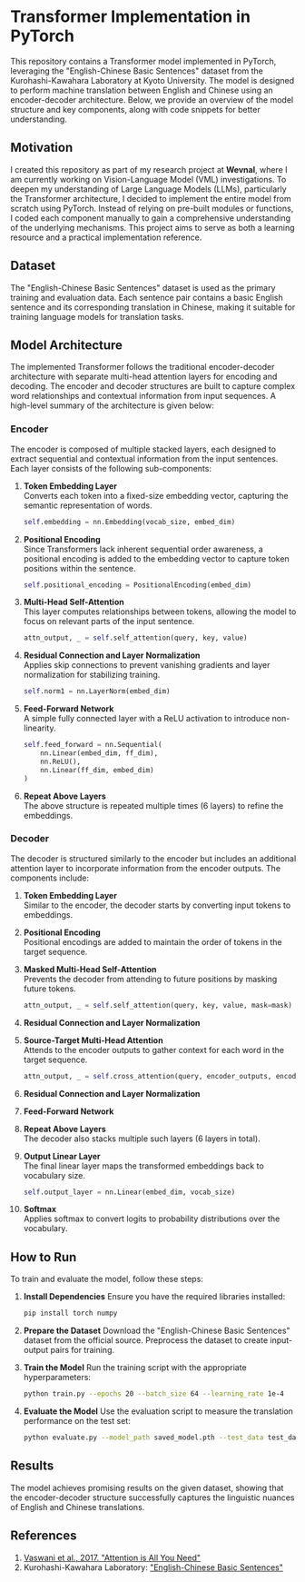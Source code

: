 # Transformer Implementation in PyTorch

This repository contains a Transformer model implemented in PyTorch, leveraging the "English-Chinese Basic Sentences" dataset from the Kurohashi-Kawahara Laboratory at Kyoto University. The model is designed to perform machine translation between English and Chinese using an encoder-decoder architecture. Below, we provide an overview of the model structure and key components, along with code snippets for better understanding.

## Motivation
I created this repository as part of my research project at **Wevnal**, where I am currently working on Vision-Language Model (VML) investigations. To deepen my understanding of Large Language Models (LLMs), particularly the Transformer architecture, I decided to implement the entire model from scratch using PyTorch. Instead of relying on pre-built modules or functions, I coded each component manually to gain a comprehensive understanding of the underlying mechanisms. This project aims to serve as both a learning resource and a practical implementation reference.

## Dataset
The "English-Chinese Basic Sentences" dataset is used as the primary training and evaluation data. Each sentence pair contains a basic English sentence and its corresponding translation in Chinese, making it suitable for training language models for translation tasks.

## Model Architecture
The implemented Transformer follows the traditional encoder-decoder architecture with separate multi-head attention layers for encoding and decoding. The encoder and decoder structures are built to capture complex word relationships and contextual information from input sequences. A high-level summary of the architecture is given below:

### Encoder
The encoder is composed of multiple stacked layers, each designed to extract sequential and contextual information from the input sentences. Each layer consists of the following sub-components:

1. **Token Embedding Layer**  
   Converts each token into a fixed-size embedding vector, capturing the semantic representation of words.
   
   ```python
   self.embedding = nn.Embedding(vocab_size, embed_dim)
   ```

2. **Positional Encoding**  
   Since Transformers lack inherent sequential order awareness, a positional encoding is added to the embedding vector to capture token positions within the sentence.

   ```python
   self.positional_encoding = PositionalEncoding(embed_dim)
   ```

3. **Multi-Head Self-Attention**  
   This layer computes relationships between tokens, allowing the model to focus on relevant parts of the input sentence.

   ```python
   attn_output, _ = self.self_attention(query, key, value)
   ```

4. **Residual Connection and Layer Normalization**  
   Applies skip connections to prevent vanishing gradients and layer normalization for stabilizing training.

   ```python
   self.norm1 = nn.LayerNorm(embed_dim)
   ```

5. **Feed-Forward Network**  
   A simple fully connected layer with a ReLU activation to introduce non-linearity.

   ```python
   self.feed_forward = nn.Sequential(
       nn.Linear(embed_dim, ff_dim),
       nn.ReLU(),
       nn.Linear(ff_dim, embed_dim)
   )
   ```

6. **Repeat Above Layers**  
   The above structure is repeated multiple times (6 layers) to refine the embeddings.

### Decoder
The decoder is structured similarly to the encoder but includes an additional attention layer to incorporate information from the encoder outputs. The components include:

1. **Token Embedding Layer**  
   Similar to the encoder, the decoder starts by converting input tokens to embeddings.

2. **Positional Encoding**  
   Positional encodings are added to maintain the order of tokens in the target sequence.

3. **Masked Multi-Head Self-Attention**  
   Prevents the decoder from attending to future positions by masking future tokens.

   ```python
   attn_output, _ = self.self_attention(query, key, value, mask=mask)
   ```

4. **Residual Connection and Layer Normalization**  

5. **Source-Target Multi-Head Attention**  
   Attends to the encoder outputs to gather context for each word in the target sequence.

   ```python
   attn_output, _ = self.cross_attention(query, encoder_outputs, encoder_outputs)
   ```

6. **Residual Connection and Layer Normalization**  

7. **Feed-Forward Network**  

8. **Repeat Above Layers**  
   The decoder also stacks multiple such layers (6 layers in total).

9. **Output Linear Layer**  
   The final linear layer maps the transformed embeddings back to vocabulary size.

   ```python
   self.output_layer = nn.Linear(embed_dim, vocab_size)
   ```

10. **Softmax**  
    Applies softmax to convert logits to probability distributions over the vocabulary.

## How to Run
To train and evaluate the model, follow these steps:

1. **Install Dependencies**
   Ensure you have the required libraries installed:

   ```bash
   pip install torch numpy
   ```

2. **Prepare the Dataset**
   Download the "English-Chinese Basic Sentences" dataset from the official source. Preprocess the dataset to create input-output pairs for training.

3. **Train the Model**
   Run the training script with the appropriate hyperparameters:

   ```bash
   python train.py --epochs 20 --batch_size 64 --learning_rate 1e-4
   ```

4. **Evaluate the Model**
   Use the evaluation script to measure the translation performance on the test set:

   ```bash
   python evaluate.py --model_path saved_model.pth --test_data test_data.txt
   ```

## Results
The model achieves promising results on the given dataset, showing that the encoder-decoder structure successfully captures the linguistic nuances of English and Chinese translations.

## References
1. [Vaswani et al., 2017. "Attention is All You Need"](https://arxiv.org/abs/1706.03762)
2. Kurohashi-Kawahara Laboratory: ["English-Chinese Basic Sentences"](https://nlp.ist.i.kyoto-u.ac.jp/EN/)

